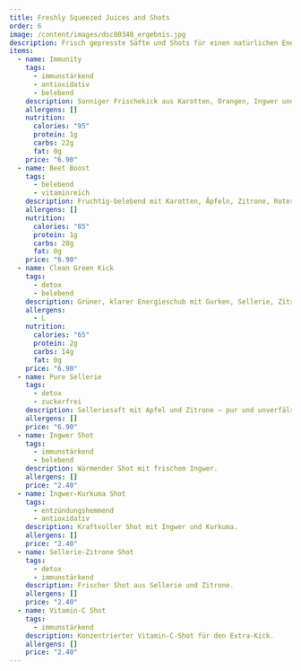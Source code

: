 ```yaml
---
title: Freshly Squeezed Juices and Shots
order: 6
image: /content/images/dsc00348_ergebnis.jpg
description: Frisch gepresste Säfte und Shots für einen natürlichen Energieschub.
items:
  - name: Immunity
    tags:
      - immunstärkend
      - antioxidativ
      - belebend
    description: Sonniger Frischekick aus Karotten, Orangen, Ingwer und Kurkuma.
    allergens: []
    nutrition:
      calories: "95"
      protein: 1g
      carbs: 22g
      fat: 0g
    price: "6.90"
  - name: Beet Boost
    tags:
      - belebend
      - vitaminreich
    description: Fruchtig-belebend mit Karotten, Äpfeln, Zitrone, Roter Beete und Ingwer.
    allergens: []
    nutrition:
      calories: "85"
      protein: 1g
      carbs: 20g
      fat: 0g
    price: "6.90"
  - name: Clean Green Kick
    tags:
      - detox
      - belebend
    description: Grüner, klarer Energieschub mit Gurken, Sellerie, Zitrone und Ingwer.
    allergens:
      - L
    nutrition:
      calories: "65"
      protein: 2g
      carbs: 14g
      fat: 0g
    price: "6.90"
  - name: Pure Sellerie
    tags:
      - detox
      - zuckerfrei
    description: Selleriesaft mit Apfel und Zitrone – pur und unverfälscht.
    allergens: []
    price: "6.90"
  - name: Ingwer Shot
    tags:
      - immunstärkend
      - belebend
    description: Wärmender Shot mit frischem Ingwer.
    allergens: []
    price: "2.40"
  - name: Ingwer-Kurkuma Shot
    tags:
      - entzündungshemmend
      - antioxidativ
    description: Kraftvoller Shot mit Ingwer und Kurkuma.
    allergens: []
    price: "2.40"
  - name: Sellerie-Zitrone Shot
    tags:
      - detox
      - immunstärkend
    description: Frischer Shot aus Sellerie und Zitrone.
    allergens: []
    price: "2.40"
  - name: Vitamin-C Shot
    tags:
      - immunstärkend
    description: Konzentrierter Vitamin-C-Shot für den Extra-Kick.
    allergens: []
    price: "2.40"
---
```

